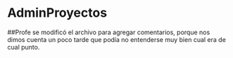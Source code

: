 # AdminProyectos
##Profe se modificó el archivo para agregar comentarios, porque nos dimos cuenta un poco tarde que podía no entenderse muy bien cual era de cual punto. 
